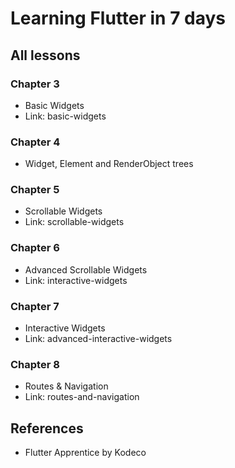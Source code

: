 # Learning Flutter in 7 days

## All lessons

### Chapter 3
- Basic Widgets
- Link: basic-widgets

### Chapter 4
- Widget, Element and RenderObject trees

### Chapter 5
- Scrollable Widgets
- Link: scrollable-widgets

### Chapter 6
- Advanced Scrollable Widgets
- Link: interactive-widgets

### Chapter 7
- Interactive Widgets
- Link: advanced-interactive-widgets

### Chapter 8
- Routes & Navigation
- Link: routes-and-navigation

## References
- Flutter Apprentice by Kodeco
